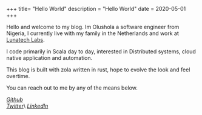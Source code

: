 +++
title= "Hello World"
description = "Hello World"
date = 2020-05-01
+++

Hello and welcome to my blog. Im Olushola a software engineer from Nigeria, I currently live with my family in the Netherlands and work at [Lunatech Labs](https://www.lunatech.com/).

I code primarily in Scala day to day, interested in Distributed systems, cloud native application and automation.

This blog is built with zola written in rust, hope to evolve the look and feel overtime.

You can reach out to me by any of the means below.

[*_Github_*](https://github.com/osleonard)\
[*_Twitter_*](https://twitter.com/osleonard_)\
[*_LinkedIn_*](https://www.linkedin.com/in/olushola-akinmolayan-75b93570/)
